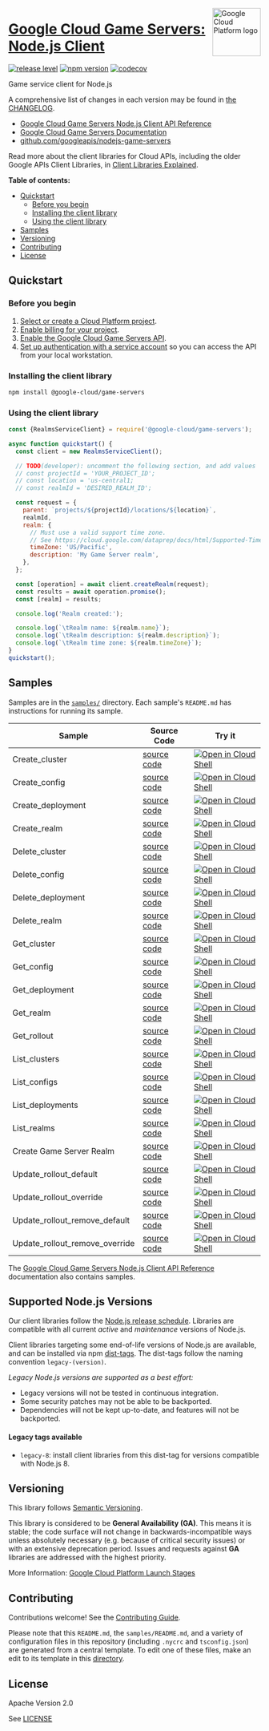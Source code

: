 [//]: # "This README.md file is auto-generated, all changes to this file will be lost."
[//]: # "To regenerate it, use `python -m synthtool`."
<img src="https://avatars2.githubusercontent.com/u/2810941?v=3&s=96" alt="Google Cloud Platform logo" title="Google Cloud Platform" align="right" height="96" width="96"/>

# [Google Cloud Game Servers: Node.js Client](https://github.com/googleapis/nodejs-game-servers)

[![release level](https://img.shields.io/badge/release%20level-general%20availability%20%28GA%29-brightgreen.svg?style=flat)](https://cloud.google.com/terms/launch-stages)
[![npm version](https://img.shields.io/npm/v/@google-cloud/game-servers.svg)](https://www.npmjs.org/package/@google-cloud/game-servers)
[![codecov](https://img.shields.io/codecov/c/github/googleapis/nodejs-game-servers/master.svg?style=flat)](https://codecov.io/gh/googleapis/nodejs-game-servers)




Game service client for Node.js


A comprehensive list of changes in each version may be found in
[the CHANGELOG](https://github.com/googleapis/nodejs-game-servers/blob/master/CHANGELOG.md).

* [Google Cloud Game Servers Node.js Client API Reference][client-docs]
* [Google Cloud Game Servers Documentation][product-docs]
* [github.com/googleapis/nodejs-game-servers](https://github.com/googleapis/nodejs-game-servers)

Read more about the client libraries for Cloud APIs, including the older
Google APIs Client Libraries, in [Client Libraries Explained][explained].

[explained]: https://cloud.google.com/apis/docs/client-libraries-explained

**Table of contents:**


* [Quickstart](#quickstart)
  * [Before you begin](#before-you-begin)
  * [Installing the client library](#installing-the-client-library)
  * [Using the client library](#using-the-client-library)
* [Samples](#samples)
* [Versioning](#versioning)
* [Contributing](#contributing)
* [License](#license)

## Quickstart

### Before you begin

1.  [Select or create a Cloud Platform project][projects].
1.  [Enable billing for your project][billing].
1.  [Enable the Google Cloud Game Servers API][enable_api].
1.  [Set up authentication with a service account][auth] so you can access the
    API from your local workstation.

### Installing the client library

```bash
npm install @google-cloud/game-servers
```


### Using the client library

```javascript
const {RealmsServiceClient} = require('@google-cloud/game-servers');

async function quickstart() {
  const client = new RealmsServiceClient();

  // TODO(developer): uncomment the following section, and add values
  // const projectId = 'YOUR_PROJECT_ID';
  // const location = 'us-central1;
  // const realmId = 'DESIRED_REALM_ID';

  const request = {
    parent: `projects/${projectId}/locations/${location}`,
    realmId,
    realm: {
      // Must use a valid support time zone.
      // See https://cloud.google.com/dataprep/docs/html/Supported-Time-Zone-Values_66194188
      timeZone: 'US/Pacific',
      description: 'My Game Server realm',
    },
  };

  const [operation] = await client.createRealm(request);
  const results = await operation.promise();
  const [realm] = results;

  console.log('Realm created:');

  console.log(`\tRealm name: ${realm.name}`);
  console.log(`\tRealm description: ${realm.description}`);
  console.log(`\tRealm time zone: ${realm.timeZone}`);
}
quickstart();

```



## Samples

Samples are in the [`samples/`](https://github.com/googleapis/nodejs-game-servers/tree/master/samples) directory. Each sample's `README.md` has instructions for running its sample.

| Sample                      | Source Code                       | Try it |
| --------------------------- | --------------------------------- | ------ |
| Create_cluster | [source code](https://github.com/googleapis/nodejs-game-servers/blob/master/samples/create_cluster.js) | [![Open in Cloud Shell][shell_img]](https://console.cloud.google.com/cloudshell/open?git_repo=https://github.com/googleapis/nodejs-game-servers&page=editor&open_in_editor=samples/create_cluster.js,samples/README.md) |
| Create_config | [source code](https://github.com/googleapis/nodejs-game-servers/blob/master/samples/create_config.js) | [![Open in Cloud Shell][shell_img]](https://console.cloud.google.com/cloudshell/open?git_repo=https://github.com/googleapis/nodejs-game-servers&page=editor&open_in_editor=samples/create_config.js,samples/README.md) |
| Create_deployment | [source code](https://github.com/googleapis/nodejs-game-servers/blob/master/samples/create_deployment.js) | [![Open in Cloud Shell][shell_img]](https://console.cloud.google.com/cloudshell/open?git_repo=https://github.com/googleapis/nodejs-game-servers&page=editor&open_in_editor=samples/create_deployment.js,samples/README.md) |
| Create_realm | [source code](https://github.com/googleapis/nodejs-game-servers/blob/master/samples/create_realm.js) | [![Open in Cloud Shell][shell_img]](https://console.cloud.google.com/cloudshell/open?git_repo=https://github.com/googleapis/nodejs-game-servers&page=editor&open_in_editor=samples/create_realm.js,samples/README.md) |
| Delete_cluster | [source code](https://github.com/googleapis/nodejs-game-servers/blob/master/samples/delete_cluster.js) | [![Open in Cloud Shell][shell_img]](https://console.cloud.google.com/cloudshell/open?git_repo=https://github.com/googleapis/nodejs-game-servers&page=editor&open_in_editor=samples/delete_cluster.js,samples/README.md) |
| Delete_config | [source code](https://github.com/googleapis/nodejs-game-servers/blob/master/samples/delete_config.js) | [![Open in Cloud Shell][shell_img]](https://console.cloud.google.com/cloudshell/open?git_repo=https://github.com/googleapis/nodejs-game-servers&page=editor&open_in_editor=samples/delete_config.js,samples/README.md) |
| Delete_deployment | [source code](https://github.com/googleapis/nodejs-game-servers/blob/master/samples/delete_deployment.js) | [![Open in Cloud Shell][shell_img]](https://console.cloud.google.com/cloudshell/open?git_repo=https://github.com/googleapis/nodejs-game-servers&page=editor&open_in_editor=samples/delete_deployment.js,samples/README.md) |
| Delete_realm | [source code](https://github.com/googleapis/nodejs-game-servers/blob/master/samples/delete_realm.js) | [![Open in Cloud Shell][shell_img]](https://console.cloud.google.com/cloudshell/open?git_repo=https://github.com/googleapis/nodejs-game-servers&page=editor&open_in_editor=samples/delete_realm.js,samples/README.md) |
| Get_cluster | [source code](https://github.com/googleapis/nodejs-game-servers/blob/master/samples/get_cluster.js) | [![Open in Cloud Shell][shell_img]](https://console.cloud.google.com/cloudshell/open?git_repo=https://github.com/googleapis/nodejs-game-servers&page=editor&open_in_editor=samples/get_cluster.js,samples/README.md) |
| Get_config | [source code](https://github.com/googleapis/nodejs-game-servers/blob/master/samples/get_config.js) | [![Open in Cloud Shell][shell_img]](https://console.cloud.google.com/cloudshell/open?git_repo=https://github.com/googleapis/nodejs-game-servers&page=editor&open_in_editor=samples/get_config.js,samples/README.md) |
| Get_deployment | [source code](https://github.com/googleapis/nodejs-game-servers/blob/master/samples/get_deployment.js) | [![Open in Cloud Shell][shell_img]](https://console.cloud.google.com/cloudshell/open?git_repo=https://github.com/googleapis/nodejs-game-servers&page=editor&open_in_editor=samples/get_deployment.js,samples/README.md) |
| Get_realm | [source code](https://github.com/googleapis/nodejs-game-servers/blob/master/samples/get_realm.js) | [![Open in Cloud Shell][shell_img]](https://console.cloud.google.com/cloudshell/open?git_repo=https://github.com/googleapis/nodejs-game-servers&page=editor&open_in_editor=samples/get_realm.js,samples/README.md) |
| Get_rollout | [source code](https://github.com/googleapis/nodejs-game-servers/blob/master/samples/get_rollout.js) | [![Open in Cloud Shell][shell_img]](https://console.cloud.google.com/cloudshell/open?git_repo=https://github.com/googleapis/nodejs-game-servers&page=editor&open_in_editor=samples/get_rollout.js,samples/README.md) |
| List_clusters | [source code](https://github.com/googleapis/nodejs-game-servers/blob/master/samples/list_clusters.js) | [![Open in Cloud Shell][shell_img]](https://console.cloud.google.com/cloudshell/open?git_repo=https://github.com/googleapis/nodejs-game-servers&page=editor&open_in_editor=samples/list_clusters.js,samples/README.md) |
| List_configs | [source code](https://github.com/googleapis/nodejs-game-servers/blob/master/samples/list_configs.js) | [![Open in Cloud Shell][shell_img]](https://console.cloud.google.com/cloudshell/open?git_repo=https://github.com/googleapis/nodejs-game-servers&page=editor&open_in_editor=samples/list_configs.js,samples/README.md) |
| List_deployments | [source code](https://github.com/googleapis/nodejs-game-servers/blob/master/samples/list_deployments.js) | [![Open in Cloud Shell][shell_img]](https://console.cloud.google.com/cloudshell/open?git_repo=https://github.com/googleapis/nodejs-game-servers&page=editor&open_in_editor=samples/list_deployments.js,samples/README.md) |
| List_realms | [source code](https://github.com/googleapis/nodejs-game-servers/blob/master/samples/list_realms.js) | [![Open in Cloud Shell][shell_img]](https://console.cloud.google.com/cloudshell/open?git_repo=https://github.com/googleapis/nodejs-game-servers&page=editor&open_in_editor=samples/list_realms.js,samples/README.md) |
| Create Game Server Realm | [source code](https://github.com/googleapis/nodejs-game-servers/blob/master/samples/quickstart.js) | [![Open in Cloud Shell][shell_img]](https://console.cloud.google.com/cloudshell/open?git_repo=https://github.com/googleapis/nodejs-game-servers&page=editor&open_in_editor=samples/quickstart.js,samples/README.md) |
| Update_rollout_default | [source code](https://github.com/googleapis/nodejs-game-servers/blob/master/samples/update_rollout_default.js) | [![Open in Cloud Shell][shell_img]](https://console.cloud.google.com/cloudshell/open?git_repo=https://github.com/googleapis/nodejs-game-servers&page=editor&open_in_editor=samples/update_rollout_default.js,samples/README.md) |
| Update_rollout_override | [source code](https://github.com/googleapis/nodejs-game-servers/blob/master/samples/update_rollout_override.js) | [![Open in Cloud Shell][shell_img]](https://console.cloud.google.com/cloudshell/open?git_repo=https://github.com/googleapis/nodejs-game-servers&page=editor&open_in_editor=samples/update_rollout_override.js,samples/README.md) |
| Update_rollout_remove_default | [source code](https://github.com/googleapis/nodejs-game-servers/blob/master/samples/update_rollout_remove_default.js) | [![Open in Cloud Shell][shell_img]](https://console.cloud.google.com/cloudshell/open?git_repo=https://github.com/googleapis/nodejs-game-servers&page=editor&open_in_editor=samples/update_rollout_remove_default.js,samples/README.md) |
| Update_rollout_remove_override | [source code](https://github.com/googleapis/nodejs-game-servers/blob/master/samples/update_rollout_remove_override.js) | [![Open in Cloud Shell][shell_img]](https://console.cloud.google.com/cloudshell/open?git_repo=https://github.com/googleapis/nodejs-game-servers&page=editor&open_in_editor=samples/update_rollout_remove_override.js,samples/README.md) |



The [Google Cloud Game Servers Node.js Client API Reference][client-docs] documentation
also contains samples.

## Supported Node.js Versions

Our client libraries follow the [Node.js release schedule](https://nodejs.org/en/about/releases/).
Libraries are compatible with all current _active_ and _maintenance_ versions of
Node.js.

Client libraries targeting some end-of-life versions of Node.js are available, and
can be installed via npm [dist-tags](https://docs.npmjs.com/cli/dist-tag).
The dist-tags follow the naming convention `legacy-(version)`.

_Legacy Node.js versions are supported as a best effort:_

* Legacy versions will not be tested in continuous integration.
* Some security patches may not be able to be backported.
* Dependencies will not be kept up-to-date, and features will not be backported.

#### Legacy tags available

* `legacy-8`: install client libraries from this dist-tag for versions
  compatible with Node.js 8.

## Versioning

This library follows [Semantic Versioning](http://semver.org/).


This library is considered to be **General Availability (GA)**. This means it
is stable; the code surface will not change in backwards-incompatible ways
unless absolutely necessary (e.g. because of critical security issues) or with
an extensive deprecation period. Issues and requests against **GA** libraries
are addressed with the highest priority.





More Information: [Google Cloud Platform Launch Stages][launch_stages]

[launch_stages]: https://cloud.google.com/terms/launch-stages

## Contributing

Contributions welcome! See the [Contributing Guide](https://github.com/googleapis/nodejs-game-servers/blob/master/CONTRIBUTING.md).

Please note that this `README.md`, the `samples/README.md`,
and a variety of configuration files in this repository (including `.nycrc` and `tsconfig.json`)
are generated from a central template. To edit one of these files, make an edit
to its template in this
[directory](https://github.com/googleapis/synthtool/tree/master/synthtool/gcp/templates/node_library).

## License

Apache Version 2.0

See [LICENSE](https://github.com/googleapis/nodejs-game-servers/blob/master/LICENSE)

[client-docs]: https://cloud.google.com/nodejs/docs/reference/game-servers/latest
[product-docs]: https://cloud.google.com/game-servers/
[shell_img]: https://gstatic.com/cloudssh/images/open-btn.png
[projects]: https://console.cloud.google.com/project
[billing]: https://support.google.com/cloud/answer/6293499#enable-billing
[enable_api]: https://console.cloud.google.com/flows/enableapi?apiid=gameservices.googleapis.com
[auth]: https://cloud.google.com/docs/authentication/getting-started
